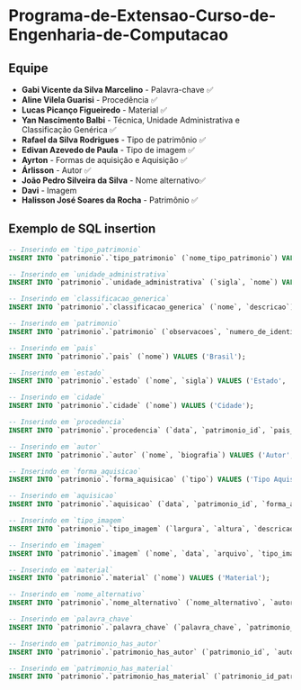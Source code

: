 # Programa-de-Extensao-Curso-de-Engenharia-de-Computacao
## Equipe

- **Gabi Vicente da Silva Marcelino** - Palavra-chave ✅
- **Aline Vilela Guarisi** - Procedência ✅
- **Lucas Picanço Figueiredo** - Material ✅
- **Yan Nascimento Balbi** - Técnica, Unidade Administrativa e Classificação Genérica ✅
- **Rafael da Silva Rodrigues** - Tipo de patrimônio ✅
- **Edivan Azevedo de Paula** - Tipo de imagem ✅
- **Ayrton** - Formas de aquisição e Aquisição ✅
- **Árlisson** - Autor ✅
- **João Pedro Silveira da Silva** - Nome alternativo✅
- **Davi** - Imagem
- **Halisson José Soares da Rocha** - Patrimônio ✅

## Exemplo de SQL insertion
```sql
-- Inserindo em `tipo_patrimonio`
INSERT INTO `patrimonio`.`tipo_patrimonio` (`nome_tipo_patrimonio`) VALUES ('Livro');

-- Inserindo em `unidade_administrativa`
INSERT INTO `patrimonio`.`unidade_administrativa` (`sigla`, `nome`) VALUES ('SIGLA', 'Nome Unidade Administrativa');

-- Inserindo em `classificacao_generica`
INSERT INTO `patrimonio`.`classificacao_generica` (`nome`, `descricao`) VALUES ('Classificação Generica', 'Descrição Generica');

-- Inserindo em `patrimonio`
INSERT INTO `patrimonio`.`patrimonio` (`observacoes`, `numero_de_identificacao`, `pesquisa_museologica`, `tema`, `catalogacao`, `tombo`, `movimento`, `inventario_museologico`, `inventario_patrimonial`, `informacao_data`, `pais`, `estado`, `cidade`, `cep`, `local_guardado`, `assinatura`, `titulo`, `tipo_patrimonio_id`, `unidade_administrativa_id`, `classificacao_generica_id`) VALUES ('Observações', 123456, 'Pesquisa Museológica', 'Tema', 123, 123456, 'Movimento', 123, 123456, 'Informação Data', 'Brasil', 'Estado', 'Cidade', 123456, 'Local Guardado', 'Assinatura', 'Titulo', 1, 1, 1);

-- Inserindo em `pais`
INSERT INTO `patrimonio`.`pais` (`nome`) VALUES ('Brasil');

-- Inserindo em `estado`
INSERT INTO `patrimonio`.`estado` (`nome`, `sigla`) VALUES ('Estado', 'EST');

-- Inserindo em `cidade`
INSERT INTO `patrimonio`.`cidade` (`nome`) VALUES ('Cidade');

-- Inserindo em `procedencia`
INSERT INTO `patrimonio`.`procedencia` (`data`, `patrimonio_id`, `pais_id`, `estado_id`, `cidade_id`) VALUES ('2023-07-16', 1, 1, 1, 1);

-- Inserindo em `autor`
INSERT INTO `patrimonio`.`autor` (`nome`, `biografia`) VALUES ('Autor', 'Biografia');

-- Inserindo em `forma_aquisicao`
INSERT INTO `patrimonio`.`forma_aquisicao` (`tipo`) VALUES ('Tipo Aquisição');

-- Inserindo em `aquisicao`
INSERT INTO `patrimonio`.`aquisicao` (`data`, `patrimonio_id`, `forma_aquisicao_id`) VALUES ('2023-07-16', 1, 1);

-- Inserindo em `tipo_imagem`
INSERT INTO `patrimonio`.`tipo_imagem` (`largura`, `altura`, `descricao`) VALUES (800, 600, 'Descrição Imagem');

-- Inserindo em `imagem`
INSERT INTO `patrimonio`.`imagem` (`nome`, `data`, `arquivo`, `tipo_imagem_id`, `patrimonio_id`) VALUES ('Imagem', '2023-07-16', '0xFFD8FFE0', 1, 1);

-- Inserindo em `material`
INSERT INTO `patrimonio`.`material` (`nome`) VALUES ('Material');

-- Inserindo em `nome_alternativo`
INSERT INTO `patrimonio`.`nome_alternativo` (`nome_alternativo`, `autor_id`) VALUES ('Nome Alternativo', 1);

-- Inserindo em `palavra_chave`
INSERT INTO `patrimonio`.`palavra_chave` (`palavra_chave`, `patrimonio_id`) VALUES ('Palavra Chave', 1);

-- Inserindo em `patrimonio_has_autor`
INSERT INTO `patrimonio`.`patrimonio_has_autor` (`patrimonio_id`, `autor_id`) VALUES (1, 1);

-- Inserindo em `patrimonio_has_material`
INSERT INTO `patrimonio`.`patrimonio_has_material` (`patrimonio_id_patrimonio`, `material_id_material`) VALUES (1, 1);
```
